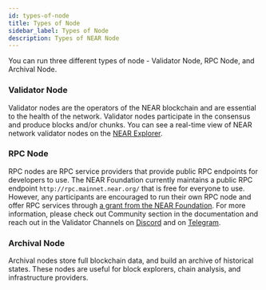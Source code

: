 ```yaml
---
id: types-of-node
title: Types of Node
sidebar_label: Types of Node
description: Types of NEAR Node
---
```


You can run three different types of node - Validator Node, RPC Node, and Archival Node.

### Validator Node
Validator nodes are the operators of the NEAR blockchain and are essential to the health of the network. Validator nodes participate in the consensus and produce blocks and/or chunks. You can see a real-time view of NEAR network validator nodes on the [NEAR Explorer](https://explorer.near.org/nodes/validators).

### RPC Node
RPC nodes are RPC service providers that provide public RPC endpoints for developers to use. The NEAR Foundation currently maintains a public RPC endpoint `http://rpc.mainnet.near.org/` that is free for everyone to use. However, any participants are encouraged to run their own RPC node and offer RPC services through [a grant from the NEAR Foundation](https://near.org/grants/). For more information, please check out Community section in the documentation and reach out in the Validator Channels on [Discord](https://discord.gg/ZMPr3VB) and on [Telegram](https://t.me/near_validators).

### Archival Node
Archival nodes store full blockchain data, and build an archive of historical states. These nodes are useful for block explorers, chain analysis, and infrastructure providers.
